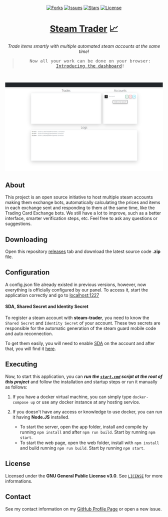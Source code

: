 <p align="center">
  <a href="https://github.com/ArthurFiorette/steam-trader/network/members"><img
      src="https://img.shields.io/github/forks/ArthurFiorette/steam-trader?logo=github&style=flat-square&label=Forks"
      alt="Forks" /></a>
  <a href="https://github.com/ArthurFiorette/steam-trader/issues"><img
      src="https://img.shields.io/github/issues/ArthurFiorette/steam-trader?logo=github&style=flat-square&label=Issues"
      alt="Issues" /></a>
  <a href="https://github.com/ArthurFiorette/steam-trader/stargazers"><img
      src="https://img.shields.io/github/stars/ArthurFiorette/steam-trader?logo=github&style=flat-square&label=Stars"
      alt="Stars" /></a>
  <a href="https://github.com/ArthurFiorette/steam-trader/blob/main/LICENSE"><img
      src="https://img.shields.io/github/license/ArthurFiorette/steam-trader?logo=github&style=flat-square&label=License"
      alt="License" /></a>
</p>

<h1 align="center">
  <strong><a href="https://github.com/ArthurFiorette/steam-trader/">Steam Trader</a> 📈</strong>
</h1>
<p align="center">
  <i>Trade items smartly with multiple automated steam accounts at the same time!</i>
</p>

> <pre align="center">
> Now all your work can be done on your browser:
> <a href="https://github.com/ArthurFiorette/steam-trader/releases/tag/v1.3.0">Introducing the dashboard</a>!
> </pre>

<br />

<p align="center">
  <img src="https://raw.githubusercontent.com/ArthurFiorette/steam-trader/main/.github/assets/webpage.png"
        alt="Web panel empty"
        width="720px" />
</p>

## About

This project is an open source initiative to host multiple steam accounts making them exchange bots, automatically calculating the prices and items in each exchange sent and responding to them at the same time, like the Trading Card Exchange bots. We still have a lot to improve, such as a better interface, smarter verification steps, etc. Feel free to ask any questions or suggestions.

## Downloading

Open this repository [releases](https://github.com/ArthurFiorette/steam-trader/releases) tab and download the latest source code **.zip** file.

## Configuration

A config.json file already existed in previous versions, however, now everything is officially configured by our panel. To access it, start the application correctly and go to [localhost:1227](http://localhost:1227)

#### SDA, Shared Secret and Identity Secret

To register a steam account with **steam-trader**, you need to know the `Shared Secret` and `Identity Secret` of your account. These two secrets are responsible for the automatic generation of the steam guard mobile code and auto reconnection.

To get them easily, you will need to enable [SDA](https://github.com/Jessecar96/SteamDesktopAuthenticator) on the account and after that, you will find it [here](https://www.youtube.com/watch?v=JjdOJVSZ9Mo).

## Executing

Now, to start this application, you can **_run the [`start.cmd`](start.cmd) script at the root of this project_** and follow the installation and startup steps or run it manually as follows:

1. If you have a docker virtual machine, you can simply type `docker-compose up` or use any docker instance at any hosting service.

2. If you doesn't have any access or knowledge to use docker, you can run it having **Node.JS** installed.
   - To start the server, open the app folder, install and compile by running `npm install` and after `npm run build`. Start by running `npm start`.
   - To start the web page, open the web folder, install with `npm install` and build running `npm run build`. Start by running `npm start`.

## License

Licensed under the **GNU General Public License v3.0**. See [`LICENSE`](LICENSE) for more informations.

## Contact

See my contact information on my [GitHub Profile Page](https://github.com/ArthurFiorette) or open a new issue.
